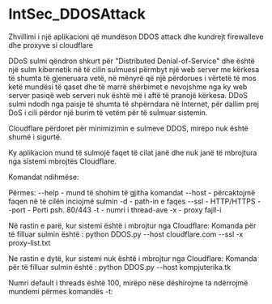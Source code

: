 # IntSec_DDOSAttack
Zhvillimi i një aplikacioni që mundëson DDOS attack dhe kundrejt firewalleve dhe proxyve si cloudflare

DDoS sulmi qëndron shkurt për "Distributed Denial-of-Service" dhe është një sulm kibernetik në të cilin sulmuesi përmbyt një web server me kërkesa të shumta të gjeneruara vetë, në mënyrë që një përdorues i vërtetë të mos ketë mundësi të qaset dhe të marrë shërbimet e nevojshme nga ky web server pasiqë web serveri nuk është më i aftë të pranojë kërkesa. 
DDoS sulmi ndodh nga paisje të shumta të shpërndara në Internet, për dallim prej DoS i cili përdor një burim të vetëm për të sulmuar sistemin. 

Cloudflare përdoret për minimizimin e sulmeve  DDOS, mirëpo nuk është shumë i sigurtë.

Ky aplikacion mund të sulmojë faqet të cilat janë dhe nuk janë të mbrojtura nga sistemi mbrojtës Cloudflare.

Komandat ndihmëse: 



Përmes:
--help - mund të shohim të gjitha komandat
--host - përcaktojmë faqen në të cilën inciojmë sulmin
-d     - path-in e faqes
--ssl  - HTTP/HTTPS
--port - Porti psh. 80/443
-t     - numri i thread-ave
-x     - proxy fajll-i


Në rastin e parë, kur sistemi është i mbrojtur nga Cloudflare:
Komanda për të filluar sulmin është : python DDOS.py --host cloudflare.com --ssl -x proxy-list.txt



Ne rastin e dytë, kur sistemi nuk është i mbrojtur nga Cloudflare:
Komanda për të filluar sulmin është : python DDOS.py --host kompjuterika.tk



Numri default i threads është 100, mirëpo nëse dëshirojme ta ndërrojmë mundemi përmes komandës -t:

